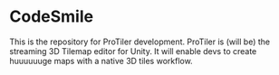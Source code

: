 # CodeSmile
This is the repository for ProTiler development.
ProTiler is (will be) the streaming 3D Tilemap editor for Unity.
It will enable devs to create huuuuuuge maps with a native 3D tiles workflow.

